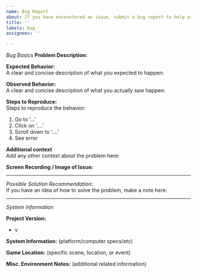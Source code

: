 ```yaml
---
name: Bug Report
about: If you have encountered an issue, submit a bug report to help us fix it
title: ''
labels: bug
assignees: ''

---
```


*Bug Basics*
**Problem Description:**   


**Expected Behavior:**   
A clear and concise description of what you expected to happen:

**Observed Behavior:**   
A clear and concise description of what you actually saw happen:


**Steps to Reproduce:**   
Steps to reproduce the behavior:
1. Go to '...'
2. Click on '....'
3. Scroll down to '....'
4. See error

**Additional context**   
Add any other context about the problem here:

**Screen Recording / Image of Issue:**   

----

*Possible Solution Recommendation:*   
If you have an idea of how to solve the problem, make a note here: 

----
*System Information*

 **Project Version:**
- v


**System Information:** 
(platform/computer specs/etc)


**Game Location:** 
(specific scene, location, or event)


**Misc. Environment Notes:**
(additional related information)
